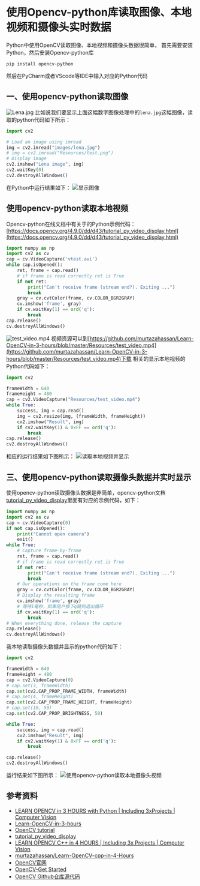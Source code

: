 # 使用Opencv-python库读取图像、本地视频和摄像头实时数据
Python中使用OpenCV读取图像、本地视频和摄像头数据很简单，
首先需要安装Python，然后安装Opencv-python库
```
pip install opencv-python
```
然后在PyCharm或者VScode等IDE中输入对应的Python代码

## 一、使用opencv-python读取图像
![Lena.jpg](https://img-blog.csdnimg.cn/direct/3e4f4a44c5d44248ae000d107c73be90.jpeg#pic_center)
比如说我们要显示上面这幅数字图像处理中的`lena.jpg`这幅图像，读取的python代码如下所示：
```python
import cv2

# Load an image using imread
img = cv2.imread("images/lena.jpg")
# img = cv2.imread("Resources/test.png")
# Display image
cv2.imshow("Lena image", img)
cv2.waitKey(0)
cv2.destroyAllWindows()
```
在Python中运行结果如下：
![显示图像](https://img-blog.csdnimg.cn/direct/8c7a4b3f022a4de5881b0eb6077b009f.png)
## 使用opencv-python读取本地视频
Opencv-python在线文档中有关于的Python示例代码：[https://docs.opencv.org/4.9.0/dd/d43/tutorial_py_video_display.html](https://docs.opencv.org/4.9.0/dd/d43/tutorial_py_video_display.html)
```python
import numpy as np
import cv2 as cv
cap = cv.VideoCapture('vtest.avi')
while cap.isOpened():
    ret, frame = cap.read()
    # if frame is read correctly ret is True
    if not ret:
        print("Can't receive frame (stream end?). Exiting ...")
        break
    gray = cv.cvtColor(frame, cv.COLOR_BGR2GRAY)
    cv.imshow('frame', gray)
    if cv.waitKey(1) == ord('q'):
        break
cap.release()
cv.destroyAllWindows()
```
![test_video.mp4](https://img-blog.csdnimg.cn/direct/e143d5f5bb884c50bf4ab534465ab3b8.png)
视频资源可以到[https://github.com/murtazahassan/Learn-OpenCV-in-3-hours/blob/master/Resources/test_video.mp4](https://github.com/murtazahassan/Learn-OpenCV-in-3-hours/blob/master/Resources/test_video.mp4)下载
相关的显示本地视频的Python代码如下：
```python
import cv2

frameWidth = 640
frameHeight = 480
cap = cv2.VideoCapture("Resources/test_video.mp4")
while True:
    success, img = cap.read()
    img = cv2.resize(img, (frameWidth, frameHeight))
    cv2.imshow("Result", img)
    if cv2.waitKey(1) & 0xFF == ord('q'):
        break
cap.release()
cv2.destroyAllWindows()
```
相应的运行结果如下图所示：
![读取本地视频并显示](https://img-blog.csdnimg.cn/direct/8f11bcf4c7124e23a50073006198f8e8.png)


## 三、使用opencv-python读取摄像头数据并实时显示
使用opencv-python读取摄像头数据是非简单，opencv-python文档[tutorial_py_video_display](https://docs.opencv.org/4.9.0/dd/d43/tutorial_py_video_display.html)里面有对应的示例代码，如下：
```python
import numpy as np
import cv2 as cv
cap = cv.VideoCapture(0)
if not cap.isOpened():
    print("Cannot open camera")
    exit()
while True:
    # Capture frame-by-frame
    ret, frame = cap.read()
    # if frame is read correctly ret is True
    if not ret:
        print("Can't receive frame (stream end?). Exiting ...")
        break
    # Our operations on the frame come here
    gray = cv.cvtColor(frame, cv.COLOR_BGR2GRAY)
    # Display the resulting frame
    cv.imshow('frame', gray)
    # 等待1毫秒，如果用户按下q键则退出循环
    if cv.waitKey(1) == ord('q'):
        break
# When everything done, release the capture
cap.release()
cv.destroyAllWindows()
```
我本地读取摄像头数据并显示的python代码如下：
```python
import cv2

frameWidth = 640
frameHeight = 480
cap = cv2.VideoCapture(0)
# cap.set(3, frameWidth)
cap.set(cv2.CAP_PROP_FRAME_WIDTH, frameWidth)
# cap.set(4, frameHeight)
cap.set(cv2.CAP_PROP_FRAME_HEIGHT, frameHeight)
# cap.set(10, 50)
cap.set(cv2.CAP_PROP_BRIGHTNESS, 50)

while True:
    success, img = cap.read()
    cv2.imshow("Result", img)
    if cv2.waitKey(1) & 0xFF == ord('q'):
        break

cap.release()
cv2.destroyAllWindows()
```
运行结果如下图所示：
![使用opencv-python读取本地摄像头视频](https://img-blog.csdnimg.cn/direct/897597e5e2c74280b57b59031d0de2f7.png)
## 参考资料
- [LEARN OPENCV in 3 HOURS with Python | Including 3xProjects | Computer Vision](https://www.youtube.com/watch?v=WQeoO7MI0Bs)
- [Learn-OpenCV-in-3-hours](https://github.com/murtazahassan/Learn-OpenCV-in-3-hours)
- [OpenCV tutorial](https://docs.opencv.org/master/d9/df8/tutorial_root.html)
- [tutorial_py_video_display](https://docs.opencv.org/4.9.0/dd/d43/tutorial_py_video_display.html)
- [LEARN OPENCV C++ in 4 HOURS | Including 3x Projects | Computer Vision](https://www.youtube.com/watch?v=2FYm3GOonhk)
- [murtazahassan/Learn-OpenCV-cpp-in-4-Hours](https://github.com/murtazahassan/Learn-OpenCV-cpp-in-4-Hours)
- [OpenCV官网](https://opencv.org/)
- [OpenCV-Get Started](https://opencv.org/get-started/)
- [OpenCV Github仓库源代码](https://github.com/opencv/opencv)
